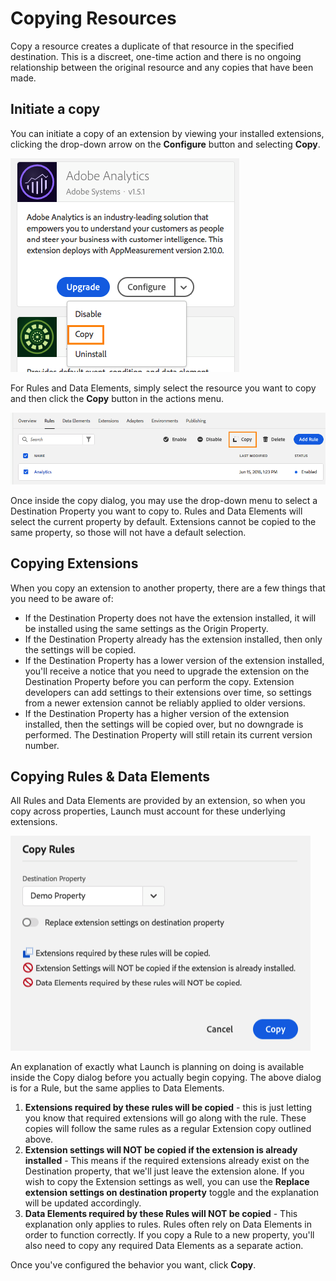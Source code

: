 # Copying Resources

Copy a resource creates a duplicate of that resource in the specified destination.  This is a discreet, one-time action and there is no ongoing relationship between the original resource and any copies that have been made.

## Initiate a copy

You can initiate a copy of an extension by viewing your installed extensions, clicking the drop-down arrow on the **Configure** button and selecting **Copy**.

![Copying the Analytics extension](../../.gitbook/assets/copy-initiate-extension.png)

For Rules and Data Elements, simply select the resource you want to copy and then click the **Copy** button in the actions menu.

![Copying my Analytics rule](../../.gitbook/assets/copy-initiate-rule.png)

Once inside the copy dialog, you may use the drop-down menu to select a Destination Property you want to copy to.  Rules and Data Elements will select the current property by default.  Extensions cannot be copied to the same property, so those will not have a default selection.

## Copying Extensions

When you copy an extension to another property, there are a few things that you need to be aware of:

* If the Destination Property does not have the extension installed, it will be installed using the same settings as the Origin Property.
* If the Destination Property already has the extension installed, then only the settings will be copied.
* If the Destination Property has a lower version of the extension installed, you'll receive a notice that you need to upgrade the extension on the Destination Property before you can perform the copy.  Extension developers can add settings to their extensions over time, so settings from a newer extension cannot be reliably applied to older versions.
* If the Destination Property has a higher version of the extension installed, then the settings will be copied over, but no downgrade is performed.  The Destination Property will still retain its current version number.

## Copying Rules & Data Elements

All Rules and Data Elements are provided by an extension, so when you copy across properties, Launch must account for these underlying extensions.

![Copying a Rule to my Demo Property](../../.gitbook/assets/copy-rules-dialog%20%281%29.png)

An explanation of exactly what Launch is planning on doing is available inside the Copy dialog before you actually begin copying.  The above dialog is for a Rule, but the same applies to Data Elements.

1. **Extensions required by these rules will be copied** - this is just letting you know that required extensions will go along with the rule.  These copies will follow the same rules as a regular Extension copy outlined above.
2. **Extension settings will NOT be copied if the extension is already installed** - This means if the required extensions already exist on the Destination property, that we'll just leave the extension alone.  If you wish to copy the Extension settings as well, you can use the **Replace extension settings on destination property** toggle and the explanation will be updated accordingly.
3. **Data Elements required by these Rules will NOT be copied** - This explanation only applies to rules.  Rules often rely on Data Elements in order to function correctly.  If you copy a Rule to a new property, you'll also need to copy any required Data Elements as a separate action.

Once you've configured the behavior you want, click **Copy**.

